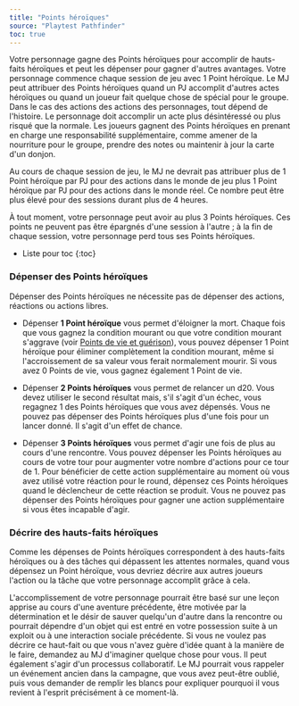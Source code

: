 ```yaml
---
title: "Points héroïques"
source: "Playtest Pathfinder"
toc: true
---
```


Votre personnage gagne des Points héroïques pour accomplir de hauts-faits héroïques et peut les dépenser pour gagner d'autres avantages. Votre personnage commence chaque session de jeu avec 1 Point héroïque. Le MJ peut attribuer des Points héroïques quand un PJ accomplit d'autres actes héroïques ou quand un joueur fait quelque chose de spécial pour le groupe. Dans le cas des actions des actions des personnages, tout dépend de l'histoire. Le personnage doit accomplir un acte plus désintéressé ou plus risqué que la normale. Les joueurs gagnent des Points héroïques en prenant en charge une responsabilité supplémentaire, comme amener de la nourriture pour le groupe, prendre des notes ou maintenir à jour la carte d'un donjon.

Au cours de chaque session de jeu, le MJ ne devrait pas attribuer plus de 1 Point héroïque par PJ pour des actions dans le monde de jeu plus 1 Point héroïque par PJ pour des actions dans le monde réel. Ce nombre peut être plus élevé pour des sessions durant plus de 4 heures.

À tout moment, votre personnage peut avoir au plus 3 Points héroïques. Ces points ne peuvent pas être épargnés d'une session à l'autre ; à la fin de chaque session, votre personnage perd tous ses Points héroïques.

* Liste pour toc
{:toc}

### Dépenser des Points héroïques

Dépenser des Points héroïques ne nécessite pas de dépenser des actions, réactions ou actions libres.

* Dépenser **1 Point héroïque** vous permet d'éloigner la mort. Chaque fois que vous gagnez la condition mourant ou que votre condition mourant s'aggrave (voir [Points de vie et guérison](points-de-vie-et-guérison.html)), vous pouvez dépenser 1 Point héroïque pour éliminer complètement la condition mourant, même si l'accroissement de sa valeur vous ferait normalement mourir. Si vous avez 0 Points de vie, vous gagnez également 1 Point de vie.

* Dépenser **2 Points héroïques** vous permet de relancer un d20. Vous devez utiliser le second résultat mais, s'il s'agit d'un échec, vous regagnez 1 des Points héroïques que vous avez dépensés. Vous ne pouvez pas dépenser des Points héroïques plus d'une fois pour un lancer donné. Il s'agit d'un effet de chance.

* Dépenser **3 Points héroïques** vous permet d'agir une fois de plus au cours d'une rencontre. Vous pouvez dépenser les Points héroïques au cours de votre tour pour augmenter votre nombre d'actions pour ce tour de 1. Pour bénéficier de cette action supplémentaire au moment où vous avez utilisé votre réaction pour le round, dépensez ces Points héroïques quand le déclencheur de cette réaction se produit. Vous ne pouvez pas dépenser des Points héroïques pour gagner une action supplémentaire si vous êtes incapable d'agir.

### Décrire des hauts-faits héroïques

Comme les dépenses de Points héroïques correspondent à des hauts-faits héroïques ou à des tâches qui dépassent les attentes normales, quand vous dépensez un Point héroïque, vous devriez décrire aux autres joueurs l'action ou la tâche que votre personnage accomplit grâce à cela.

L'accomplissement de votre personnage pourrait être basé sur une leçon apprise au cours d'une aventure précédente, être motivée par la détermination et le désir de sauver quelqu'un d'autre dans la rencontre ou pourrait dépendre d'un objet qui est entré en votre possession suite à un exploit ou à une interaction sociale précédente. Si vous ne voulez pas décrire ce haut-fait ou que vous n'avez guère d'idée quant à la manière de le faire, demandez au MJ d'imaginer quelque chose pour vous. Il peut également s'agir d'un processus collaboratif. Le MJ pourrait vous rappeler un événement ancien dans la campagne, que vous avez peut-être oublié, puis vous demander de remplir les blancs pour expliquer pourquoi il vous revient à l'esprit précisément à ce moment-là.
